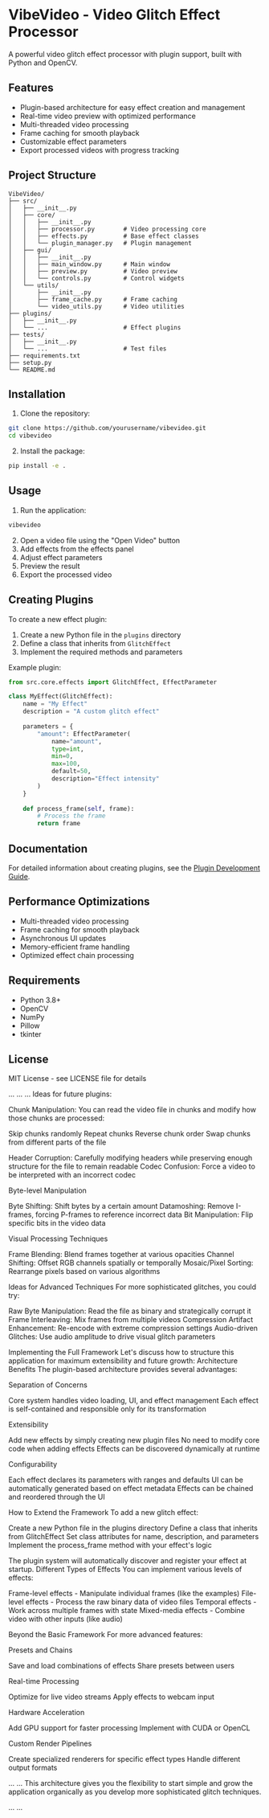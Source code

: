 # VibeVideo - Video Glitch Effect Processor

A powerful video glitch effect processor with plugin support, built with Python and OpenCV.

## Features

- Plugin-based architecture for easy effect creation and management
- Real-time video preview with optimized performance
- Multi-threaded video processing
- Frame caching for smooth playback
- Customizable effect parameters
- Export processed videos with progress tracking

## Project Structure

```
VibeVideo/
├── src/
│   ├── __init__.py
│   ├── core/
│   │   ├── __init__.py
│   │   ├── processor.py        # Video processing core
│   │   ├── effects.py          # Base effect classes
│   │   └── plugin_manager.py   # Plugin management
│   ├── gui/
│   │   ├── __init__.py
│   │   ├── main_window.py      # Main window
│   │   ├── preview.py          # Video preview
│   │   └── controls.py         # Control widgets
│   └── utils/
│       ├── __init__.py
│       ├── frame_cache.py      # Frame caching
│       └── video_utils.py      # Video utilities
├── plugins/
│   ├── __init__.py
│   └── ...                     # Effect plugins
├── tests/
│   ├── __init__.py
│   └── ...                     # Test files
├── requirements.txt
├── setup.py
└── README.md
```

## Installation

1. Clone the repository:
```bash
git clone https://github.com/yourusername/vibevideo.git
cd vibevideo
```

2. Install the package:
```bash
pip install -e .
```

## Usage

1. Run the application:
```bash
vibevideo
```

2. Open a video file using the "Open Video" button
3. Add effects from the effects panel
4. Adjust effect parameters
5. Preview the result
6. Export the processed video

## Creating Plugins

To create a new effect plugin:

1. Create a new Python file in the `plugins` directory
2. Define a class that inherits from `GlitchEffect`
3. Implement the required methods and parameters

Example plugin:
```python
from src.core.effects import GlitchEffect, EffectParameter

class MyEffect(GlitchEffect):
    name = "My Effect"
    description = "A custom glitch effect"
    
    parameters = {
        "amount": EffectParameter(
            name="amount",
            type=int,
            min=0,
            max=100,
            default=50,
            description="Effect intensity"
        )
    }
    
    def process_frame(self, frame):
        # Process the frame
        return frame
```

## Documentation

For detailed information about creating plugins, see the [Plugin Development Guide](PLUGIN_GUIDE.md).

## Performance Optimizations

- Multi-threaded video processing
- Frame caching for smooth playback
- Asynchronous UI updates
- Memory-efficient frame handling
- Optimized effect chain processing

## Requirements

- Python 3.8+
- OpenCV
- NumPy
- Pillow
- tkinter

## License

MIT License - see LICENSE file for details


...
...
...
Ideas for future plugins:

Chunk Manipulation: You can read the video file in chunks and modify how those chunks are processed:

Skip chunks randomly
Repeat chunks
Reverse chunk order
Swap chunks from different parts of the file


Header Corruption: Carefully modifying headers while preserving enough structure for the file to remain readable
Codec Confusion: Force a video to be interpreted with an incorrect codec

Byte-level Manipulation

Byte Shifting: Shift bytes by a certain amount
Datamoshing: Remove I-frames, forcing P-frames to reference incorrect data
Bit Manipulation: Flip specific bits in the video data

Visual Processing Techniques

Frame Blending: Blend frames together at various opacities
Channel Shifting: Offset RGB channels spatially or temporally
Mosaic/Pixel Sorting: Rearrange pixels based on various algorithms

Ideas for Advanced Techniques
For more sophisticated glitches, you could try:

Raw Byte Manipulation: Read the file as binary and strategically corrupt it
Frame Interleaving: Mix frames from multiple videos
Compression Artifact Enhancement: Re-encode with extreme compression settings
Audio-driven Glitches: Use audio amplitude to drive visual glitch parameters

Implementing the Full Framework
Let's discuss how to structure this application for maximum extensibility and future growth:
Architecture Benefits
The plugin-based architecture provides several advantages:

Separation of Concerns

Core system handles video loading, UI, and effect management
Each effect is self-contained and responsible only for its transformation


Extensibility

Add new effects by simply creating new plugin files
No need to modify core code when adding effects
Effects can be discovered dynamically at runtime


Configurability

Each effect declares its parameters with ranges and defaults
UI can be automatically generated based on effect metadata
Effects can be chained and reordered through the UI



How to Extend the Framework
To add a new glitch effect:

Create a new Python file in the plugins directory
Define a class that inherits from GlitchEffect
Set class attributes for name, description, and parameters
Implement the process_frame method with your effect's logic

The plugin system will automatically discover and register your effect at startup.
Different Types of Effects
You can implement various levels of effects:

Frame-level effects - Manipulate individual frames (like the examples)
File-level effects - Process the raw binary data of video files
Temporal effects - Work across multiple frames with state
Mixed-media effects - Combine video with other inputs (like audio)

Beyond the Basic Framework
For more advanced features:

Presets and Chains

Save and load combinations of effects
Share presets between users


Real-time Processing

Optimize for live video streams
Apply effects to webcam input


Hardware Acceleration

Add GPU support for faster processing
Implement with CUDA or OpenCL


Custom Render Pipelines

Create specialized renderers for specific effect types
Handle different output formats

...
...
This architecture gives you the flexibility to start simple and grow the application organically as you develop more sophisticated glitch techniques.

…
…


